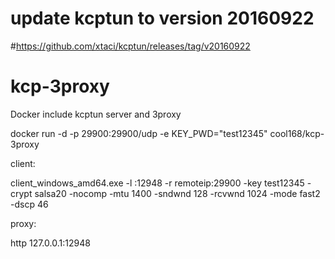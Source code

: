 # update kcptun to version 20160922
#https://github.com/xtaci/kcptun/releases/tag/v20160922
# kcp-3proxy
Docker include kcptun server and 3proxy


docker run -d -p 29900:29900/udp -e KEY_PWD="test12345" cool168/kcp-3proxy


client:

client_windows_amd64.exe -l :12948 -r remoteip:29900 -key test12345 -crypt salsa20 -nocomp -mtu 1400 -sndwnd 128 -rcvwnd 1024 -mode fast2 -dscp 46

proxy:

http 127.0.0.1:12948

